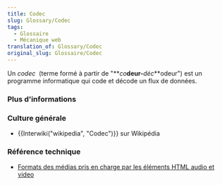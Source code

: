 ```yaml
---
title: Codec
slug: Glossary/Codec
tags:
  - Glossaire
  - Mécanique web
translation_of: Glossary/Codec
original_slug: Glossaire/Codec
---
```

Un *codec*  (terme formé à partir de "**_co_**deur-**_déc_**odeur") est un programme informatique qui code et décode un flux de données.

### Plus d'informations

### Culture générale

- {{Interwiki("wikipedia", "Codec")}} sur Wikipédia

### Référence technique

- [Formats des médias pris en charge par les éléments HTML audio et video](/fr/docs/Web/HTML/Formats_pour_audio_video)
